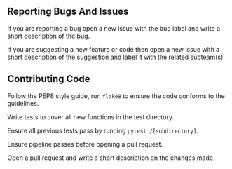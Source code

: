 ## Reporting Bugs And Issues

If you are reporting a bug open a new issue with the bug label and write a short description of the bug.

If you are suggesting a new feature or code then open a new issue with a short description of the suggestion and label it with the related subteam(s)

## Contributing Code

Follow the PEP8 style guide, run `flake8` to ensure the code conforms to the guidelines.

Write tests to cover all new functions in the test directory.

Ensure all previous tests pass by running `pytest /[subdirectory]`.

Ensure pipeline passes before opening a pull request.

Open a pull request and write a short description on the changes made.
